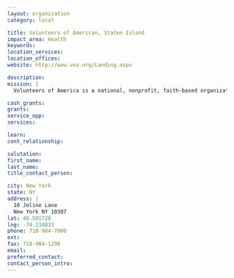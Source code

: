 ```yaml
---
layout: organization
category: local

title: Volunteers of American, Staten Island
impact_area: Health
keywords: 
location_services: 
location_offices: 
website: http://www.voa.org/Landing.aspx

description: 
mission: |
  Volunteers of America is a national, nonprofit, faith-based organization dedicated to helping those in need rebuild their lives and reach their full potential. Through thousands of human service programs, including housing and healthcare, Volunteers of America helps nearly 2 million people in over 400 communities. Our work touches the mind, body, heart -- and ultimately the spirit -- of those we serve, integrating our deep compassion with highly effective programs and services.

cash_grants: 
grants: 
service_opp: 
services: 

learn: 
cont_relationship: 

salutation: 
first_name: 
last_name: 
title_contact_person: 

city: New York
state: NY
address: |
  10 Joline Lane  
  New York NY 10307
lat: 40.501728
lng: -74.234833
phone: 718-984-7900
ext: 
fax: 718-984-1290
email: 
preferred_contact: 
contact_person_intro: 
---
```

